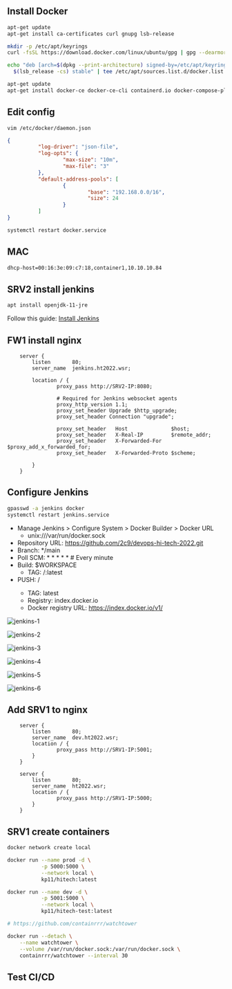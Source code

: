 ## Install Docker

```bash
apt-get update
apt-get install ca-certificates curl gnupg lsb-release

mkdir -p /etc/apt/keyrings
curl -fsSL https://download.docker.com/linux/ubuntu/gpg | gpg --dearmor -o /etc/apt/keyrings/docker.gpg

echo "deb [arch=$(dpkg --print-architecture) signed-by=/etc/apt/keyrings/docker.gpg] https://download.docker.com/linux/ubuntu \
  $(lsb_release -cs) stable" | tee /etc/apt/sources.list.d/docker.list > /dev/null

apt-get update
apt-get install docker-ce docker-ce-cli containerd.io docker-compose-plugin
```

## Edit config

```bash
vim /etc/docker/daemon.json
```
```json
{
          "log-driver": "json-file",
          "log-opts": {
                  "max-size": "10m",
                  "max-file": "3"
          },
          "default-address-pools": [
                  {
                          "base": "192.168.0.0/16",
                          "size": 24
                  }
          ]
}
```

```bash
systemctl restart docker.service
```

## MAC

```bash
dhcp-host=00:16:3e:09:c7:18,container1,10.10.10.84
```

## SRV2 install jenkins


```bash
apt install openjdk-11-jre
```

Follow this guide: [Install Jenkins](https://www.jenkins.io/doc/book/installing/linux/)

## FW1 install nginx

```nginx
    server {
        listen       80;
        server_name  jenkins.ht2022.wsr;

        location / {
                proxy_pass http://SRV2-IP:8080;

                # Required for Jenkins websocket agents
                proxy_http_version 1.1;
                proxy_set_header Upgrade $http_upgrade;
                proxy_set_header Connection "upgrade";

                proxy_set_header   Host              $host;
                proxy_set_header   X-Real-IP         $remote_addr;
                proxy_set_header   X-Forwarded-For   $proxy_add_x_forwarded_for;
                proxy_set_header   X-Forwarded-Proto $scheme;

        }
    }
```

## Configure Jenkins

```bash
gpasswd -a jenkins docker
systemctl restart jenkins.service
```

- Manage Jenkins > Configure System > Docker Builder > Docker URL
  - unix:///var/run/docker.sock
- Repository URL: https://github.com/2c9/devops-hi-tech-2022.git
- Branch: */main
- Poll SCM: * * * * * # Every minute
- Build: $WORKSPACE
  - TAG: <user>/<image>:latest
- PUSH: <user>/<image>
  - TAG: latest
  - Registry: index.docker.io
  - Docker registry URL: https://index.docker.io/v1/


![jenkins-1](images/jenkins/1.png)

![jenkins-2](images/jenkins/2.png)

![jenkins-3](images/jenkins/3.png)

![jenkins-4](images/jenkins/4.png)

![jenkins-5](images/jenkins/5.png)

![jenkins-6](images/jenkins/6.png)

## Add SRV1 to nginx

```nginx
    server {
        listen       80;
        server_name  dev.ht2022.wsr;
        location / {
                proxy_pass http://SRV1-IP:5001;
        }
    }

    server {
        listen       80;
        server_name  ht2022.wsr;
        location / {
                proxy_pass http://SRV1-IP:5000;
        }
    }
```

## SRV1 create containers

```bash
docker network create local

docker run --name prod -d \
           -p 5000:5000 \
           --network local \
           kp11/hitech:latest

docker run --name dev -d \
           -p 5001:5000 \
           --network local \
           kp11/hitech-test:latest

# https://github.com/containrrr/watchtower

docker run --detach \
    --name watchtower \
    --volume /var/run/docker.sock:/var/run/docker.sock \
    containrrr/watchtower --interval 30
```

## Test CI/CD